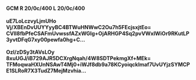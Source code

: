 #### GCM R 20/0c/400 L 20/0c/400
**uE7LoLczvyLjmUHo**<br/>**Vj/XBEnDvUUYYyyBC4BTWuHNWwC2Ou7h5FEcjsxjtEo=**<br/>**CVlI8fbPfeCSAFmUvwssfAZxWGIg+OjARHGP4Sq2pvVWxlWiOr9RKutLP3yvtDFqG7xy00pewfa0hg+C...**<br/><br/>
**Ozl/zDSy3tAVsLOy**<br/>**8xuUGJ/iB729AJR5DCXrgNqah/4W8SDTPekmgXf+MEk=**<br/>**TFMoqwaHXUnNSAwT4Mj0+iWJf8db9a78KCyoiqcklmaf7UvUYjzSYMCPE1SLRoR7X3TudZ7MejMzvhia...**